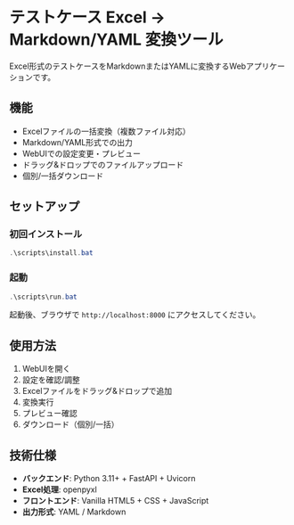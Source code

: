 # テストケース Excel → Markdown/YAML 変換ツール

Excel形式のテストケースをMarkdownまたはYAMLに変換するWebアプリケーションです。

## 機能

- Excelファイルの一括変換（複数ファイル対応）
- Markdown/YAML形式での出力
- WebUIでの設定変更・プレビュー
- ドラッグ&ドロップでのファイルアップロード
- 個別/一括ダウンロード

## セットアップ

### 初回インストール
```powershell
.\scripts\install.bat
```

### 起動
```powershell
.\scripts\run.bat
```

起動後、ブラウザで `http://localhost:8000` にアクセスしてください。

## 使用方法

1. WebUIを開く
2. 設定を確認/調整
3. Excelファイルをドラッグ&ドロップで追加
4. 変換実行
5. プレビュー確認
6. ダウンロード（個別/一括）

## 技術仕様

- **バックエンド**: Python 3.11+ + FastAPI + Uvicorn
- **Excel処理**: openpyxl
- **フロントエンド**: Vanilla HTML5 + CSS + JavaScript
- **出力形式**: YAML / Markdown
